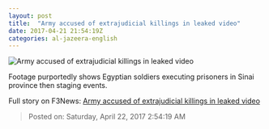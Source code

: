 ```yaml
---
layout: post
title:  "Army accused of extrajudicial killings in leaked video"
date: 2017-04-21 21:54:19Z
categories: al-jazeera-english
---
```


![Army accused of extrajudicial killings in leaked video](http://www.aljazeera.com/mritems/Images/2017/4/21/ac454f7239094665b6469a398a4708d6_18.jpg)

Footage purportedly shows Egyptian soldiers executing prisoners in Sinai province then staging events.


Full story on F3News: [Army accused of extrajudicial killings in leaked video](http://www.f3nws.com/n/jtfx2E)

> Posted on: Saturday, April 22, 2017 2:54:19 AM
